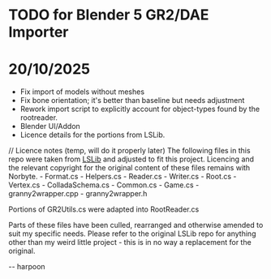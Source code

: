 # TODO for Blender 5 GR2/DAE Importer

# 20/10/2025

* Fix import of models without meshes
* Fix bone orientation; it's better than baseline but needs adjustment
* Rework import script to explicitly account for object-types found by the rootreader.
* Blender UI/Addon
* Licence details for the portions from LSLib.


// Licence notes (temp, will do it properly later)
The following files in this repo were taken from [LSLib](https://github.com/Norbyte/lslib) and adjusted to fit this project. Licencing and the relevant copyright for the original content of these files remains with Norbyte.
    - Format.cs
    - Helpers.cs
    - Reader.cs
    - Writer.cs
    - Root.cs
    - Vertex.cs
    - ColladaSchema.cs
    - Common.cs
    - Game.cs
    - granny2wrapper.cpp
    - granny2wrapper.h

Portions of GR2Utils.cs were adapted into RootReader.cs

Parts of these files have been culled, rearranged and otherwise amended to suit my specific needs. Please refer to the original LSLib repo for anything other than my weird little project - this is in no way a replacement for the original.

-- harpoon